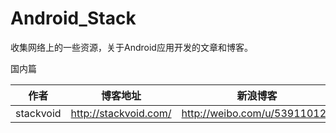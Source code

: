 # Android_Stack

收集网络上的一些资源，关于Android应用开发的文章和博客。

国内篇


| 作者 | 博客地址 |  新浪博客  |
|--------|--------|----------------|
|  stackvoid      |    http://stackvoid.com/    |  http://weibo.com/u/539110127  |
